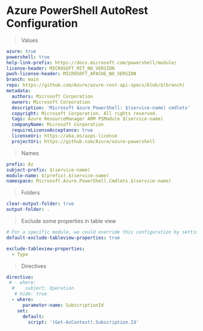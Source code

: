 # Azure PowerShell AutoRest Configuration

> Values
``` yaml
azure: true
powershell: true
help-link-prefix: https://docs.microsoft.com/powershell/module/
license-header: MICROSOFT_MIT_NO_VERSION
pwsh-license-header: MICROSOFT_APACHE_NO_VERSION
branch: main
repo: https://github.com/Azure/azure-rest-api-specs/blob/$(branch)
metadata:
  authors: Microsoft Corporation
  owners: Microsoft Corporation
  description: 'Microsoft Azure PowerShell: $(service-name) cmdlets'
  copyright: Microsoft Corporation. All rights reserved.
  tags: Azure ResourceManager ARM PSModule $(service-name)
  companyName: Microsoft Corporation
  requireLicenseAcceptance: true
  licenseUri: https://aka.ms/azps-license
  projectUri: https://github.com/Azure/azure-powershell
```

> Names
``` yaml
prefix: Az
subject-prefix: $(service-name)
module-name: $(prefix).$(service-name)
namespace: Microsoft.Azure.PowerShell.Cmdlets.$(service-name)
```

> Folders
``` yaml
clear-output-folder: true
output-folder: .
```

> Exclude some properties in table view
``` yaml
# For a specific module, we could override this configuration by setting default-exclude-tableview-properties to false in readme.md of that module.
default-exclude-tableview-properties: true
```
``` yaml $(default-exclude-tableview-properties)
exclude-tableview-properties:
  - Type
```

> Directives
``` yaml
directive:
 # - where:
  #    subject: Operation
   # hide: true
  - where:
      parameter-name: SubscriptionId
    set:
      default:
        script: '(Get-AzContext).Subscription.Id'
```
